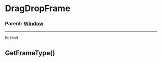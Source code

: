 DragDropFrame
=============

### Parent: [Window](../WindowControls/Window.md)

------------------------------------------------------------------------

`Method`

GetFrameType()
--------------
